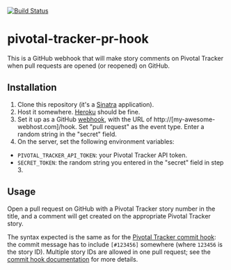 [![Build Status](https://travis-ci.org/marnen/pivotal-tracker-pr-hook.svg?branch=master)](https://travis-ci.org/marnen/pivotal-tracker-pr-hook)

# pivotal-tracker-pr-hook

This is a GitHub webhook that will make story comments on Pivotal Tracker when pull requests are opened (or reopened) on GitHub.

## Installation

1. Clone this repository (it's a [Sinatra](http://www.sinatrarb.com) application).
2. Host it somewhere. [Heroku](http://www.heroku.com) should be fine.
3. Set it up as a GitHub [webhook](https://developer.github.com/webhooks/creating/), with the URL of http://[my-awesome-webhost.com]/hook. Set "pull request" as the event type. Enter a random string in the "secret" field.
4. On the server, set the following environment variables:
  * `PIVOTAL_TRACKER_API_TOKEN`: your Pivotal Tracker API token.
  * `SECRET_TOKEN`: the random string you entered in the "secret" field in step 3.

## Usage

Open a pull request on GitHub with a Pivotal Tracker story number in the title, and a comment will get created on the appropriate Pivotal Tracker story.

The syntax expected is the same as for the [Pivotal Tracker commit hook][commit_hook]: the commit message has to include `[#123456]` somewhere (where `123456` is the story ID). Multiple story IDs are allowed in one pull request; see the [commit hook documentation][commit_hook] for more details.

[commit_hook]: https://www.pivotaltracker.com/help/api?version=v5#Tracker_Updates_in_SCM_Post_Commit_Hooks
